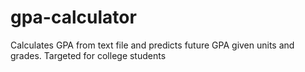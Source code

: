 # gpa-calculator
Calculates GPA from text file and predicts future GPA given units and grades.
Targeted for college students
